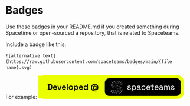 # Badges

Use these badges in your README.md if you created something during Spacetime or open-sourced a repository, that is related to Spaceteams.

Include a badge like this:
```
![alternative text](https://raw.githubusercontent.com/spaceteams/badges/main/{file name}.svg)
```
For example: ![Developed at Spaceteams](https://raw.githubusercontent.com/spaceteams/badges/main/developed-at-spaceteams.svg)
